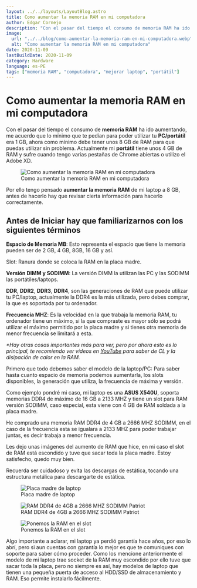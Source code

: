 ```yaml
---
layout: ../../layouts/LayoutBlog.astro
title: Como aumentar la memoria RAM en mi computadora
author: Edgar Cornejo
description: "Con el pasar del tiempo el consumo de memoria RAM ha ido aumentando, me acuerdo que lo mínimo que te pedían para poder utilizar tu PC/portátil era 1 GB, ahora como mínimo debe tener unos 8 GB de RAM para que puedas utilizar sin problema. Actualmente mi portátil tiene unos 4 GB de RAM y sufre cuando tengo varias pestañas de Chrome abiertas o utilizo el Adobe XD. "
image:
  url: "../../blog/como-aumentar-la-memoria-ram-en-mi-computadora.webp"
  alt: "Como aumentar la memoria RAM en mi computadora"
date: 2020-11-09
lastBuildDate: 2020-11-09
category: Hardware
language: es-PE
tags: ["memoria RAM", "computadora", "mejorar laptop", "portátil"]
---
```


# Como aumentar la memoria RAM en mi computadora

Con el pasar del tiempo el consumo de **memoria RAM** ha ido aumentando, me acuerdo que lo mínimo que te pedían para poder utilizar tu **PC/portátil** era 1 GB, ahora como mínimo debe tener unos 8 GB de RAM para que puedas utilizar sin problema. Actualmente mi **portátil** tiene unos 4 GB de RAM y sufre cuando tengo varias pestañas de Chrome abiertas o utilizo el Adobe XD. 

<figure>
  <img src="../../blog/como-aumentar-la-memoria-ram-en-mi-computadora.webp" alt="Como aumentar la memoria RAM en mi computadora"/>
  <figcaption>Como aumentar la memoria RAM en mi computadora</figcaption>
</figure>

Por ello tengo pensado **aumentar la memoria RAM** de mi laptop a 8 GB, antes de hacerlo hay que revisar cierta información para hacerlo correctamente. 

## Antes de Iniciar hay que familiarizarnos con los siguientes términos

**Espacio de Memoria MB**: Esto representa el espacio que tiene la memoria pueden ser de 2 GB, 4 GB, 8GB, 16 GB y así.

Slot: Ranura donde se coloca la RAM en la placa madre.

**Versión DIMM y SODIMM**: La versión DIMM la utilizan las PC y las SODIMM las portátiles/laptops.

**DDR**, **DDR2**, **DDR3**, **DDR4**, son las generaciones de RAM que puede utilizar tu PC/laptop, actualmente la DDR4 es la más utilizada, pero debes comprar, la que es soportada por tu ordenador.

**Frecuencia MHZ**: Es la velocidad en la que trabaja la memoria RAM, tu ordenador tiene un máximo, si la que compraste es mayor sólo se podrá utilizar el máximo permitido por la placa madre y si tienes otra memoria de menor frecuencia se limitará a esta.

_*Hay otras cosas importantes más para ver, pero por ahora esto es lo principal, te recomiendo ver videos en <a href="https://www.youtube.com/watch?v=RVGIXfC4Xeg" title="YouTube" target="_blank">YouTube</a> para saber de CL y la disipación de calor en la RAM._ 

Primero que todo debemos saber el modelo de la laptop/PC: Para saber hasta cuanto espacio de memoria podemos aumentarla, los slots disponibles, la generación que utiliza, la frecuencia de máxima y versión.

Como ejemplo pondré mi caso, mi laptop es una **ASUS  X540U**, soporta memorias DDR4 de máximo de 16 GB  a 2133 MHZ y tiene un slot para RAM versión SODIMM, caso especial, esta viene con 4 GB de RAM soldada a la placa madre. 

He comprado una memoria RAM DDR4 de 4 GB a 2666 MHZ SODIMM, en el caso de la frecuencia esta se igualara a 2133 MHZ para poder trabajar juntas, es decir trabaja a menor frecuencia. 

Les dejo unas imágenes del aumento de RAM que hice, en mi caso el slot de RAM está escondido y tuve que sacar toda la placa madre. Estoy satisfecho, quedo muy bien. 

Recuerda ser cuidadoso y evita las descargas de estática, tocando una estructura metálica para descargarte de estática.

<figure>
  <img src="../../blog/placa-madre-laptop.jpg" alt="Placa madre de laptop"/>
  <figcaption>Placa madre de laptop</figcaption>
</figure>

<figure>
  <img src="../../blog/ram-sodimm-patriot.jpg" alt="RAM DDR4 de 4GB a 2666 MHZ SODIMM Patriot"/>
  <figcaption>RAM DDR4 de 4GB a 2666 MHZ SODIMM Patriot</figcaption>
</figure>

<figure>
  <img src="../../blog/ponemos-la-ram-en-el-slot.jpg" alt="Ponemos la RAM en el slot"/>
  <figcaption>Ponemos la RAM en el slot</figcaption>
</figure>

Algo importante a aclarar, mi laptop ya perdió garantía hace años, por eso lo abrí, pero si aun cuentas con garantía lo mejor es que te comuniques con soporte para saber cómo proceder. Como los mencione anteriormente el modelo de mi laptop trae socket de la RAM muy escondido por ello tuve que sacar toda la placa, pero no siempre es así, hay modelos de laptop que tienen una pequeña puerta de acceso al HDD/SSD de almacenamiento y RAM. Eso permite instalarlo fácilmente.

